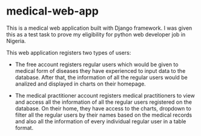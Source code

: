 # medical-web-app

This is a medical web application built with Django framework. I was given this as a test task to prove my eligibility for python web developer job in Nigeria.

This web application registers two types of users: 

- The free account registers regular users which would be given to medical form of diseases they have experienced to input data to the database. After that, the information of all the regular users would be analized and displayed in charts on their homepage.

- The medical practitioner account registers medical practitioners to view and access all the information of all the regular users registered on the database. On their home, they have access to the charts, dropdown to filter all the regular users by their names based on the medical records and also all the information of every individual regular user in a table format.

